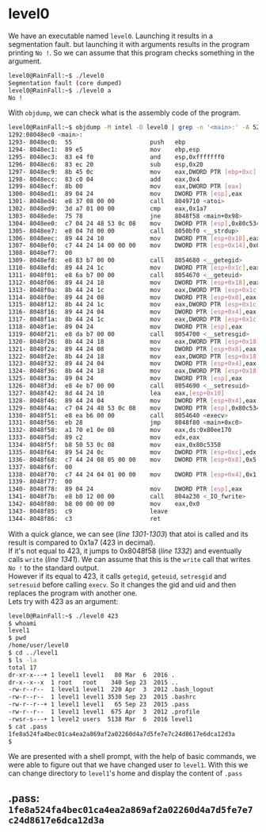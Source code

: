 # level0

We have an executable named `level0`. Launching it results in a segmentation fault. but launching it with arguments results in the program printing `No !`. So we can assume that this program checks something in the argument.

```bash
level0@RainFall:~$ ./level0 
Segmentation fault (core dumped)
level0@RainFall:~$ ./level0 a
No !
```

With `objdump`, we can check what is the assembly code of the program.


```bash
level0@RainFall:~$ objdump -M intel -D level0 | grep -n '<main>:' -A 52
1292:08048ec0 <main>:
1293- 8048ec0:	55                   	push   ebp
1294- 8048ec1:	89 e5                	mov    ebp,esp
1295- 8048ec3:	83 e4 f0             	and    esp,0xfffffff0
1296- 8048ec6:	83 ec 20             	sub    esp,0x20
1297- 8048ec9:	8b 45 0c             	mov    eax,DWORD PTR [ebp+0xc]
1298- 8048ecc:	83 c0 04             	add    eax,0x4
1299- 8048ecf:	8b 00                	mov    eax,DWORD PTR [eax]
1300- 8048ed1:	89 04 24             	mov    DWORD PTR [esp],eax
1301- 8048ed4:	e8 37 08 00 00       	call   8049710 <atoi>
1302- 8048ed9:	3d a7 01 00 00       	cmp    eax,0x1a7
1303- 8048ede:	75 78                	jne    8048f58 <main+0x98>
1304- 8048ee0:	c7 04 24 48 53 0c 08 	mov    DWORD PTR [esp],0x80c5348
1305- 8048ee7:	e8 04 7d 00 00       	call   8050bf0 <__strdup>
1306- 8048eec:	89 44 24 10          	mov    DWORD PTR [esp+0x10],eax
1307- 8048ef0:	c7 44 24 14 00 00 00 	mov    DWORD PTR [esp+0x14],0x0
1308- 8048ef7:	00 
1309- 8048ef8:	e8 83 b7 00 00       	call   8054680 <__getegid>
1310- 8048efd:	89 44 24 1c          	mov    DWORD PTR [esp+0x1c],eax
1311- 8048f01:	e8 6a b7 00 00       	call   8054670 <__geteuid>
1312- 8048f06:	89 44 24 18          	mov    DWORD PTR [esp+0x18],eax
1313- 8048f0a:	8b 44 24 1c          	mov    eax,DWORD PTR [esp+0x1c]
1314- 8048f0e:	89 44 24 08          	mov    DWORD PTR [esp+0x8],eax
1315- 8048f12:	8b 44 24 1c          	mov    eax,DWORD PTR [esp+0x1c]
1316- 8048f16:	89 44 24 04          	mov    DWORD PTR [esp+0x4],eax
1317- 8048f1a:	8b 44 24 1c          	mov    eax,DWORD PTR [esp+0x1c]
1318- 8048f1e:	89 04 24             	mov    DWORD PTR [esp],eax
1319- 8048f21:	e8 da b7 00 00       	call   8054700 <__setresgid>
1320- 8048f26:	8b 44 24 18          	mov    eax,DWORD PTR [esp+0x18]
1321- 8048f2a:	89 44 24 08          	mov    DWORD PTR [esp+0x8],eax
1322- 8048f2e:	8b 44 24 18          	mov    eax,DWORD PTR [esp+0x18]
1323- 8048f32:	89 44 24 04          	mov    DWORD PTR [esp+0x4],eax
1324- 8048f36:	8b 44 24 18          	mov    eax,DWORD PTR [esp+0x18]
1325- 8048f3a:	89 04 24             	mov    DWORD PTR [esp],eax
1326- 8048f3d:	e8 4e b7 00 00       	call   8054690 <__setresuid>
1327- 8048f42:	8d 44 24 10          	lea    eax,[esp+0x10]
1328- 8048f46:	89 44 24 04          	mov    DWORD PTR [esp+0x4],eax
1329- 8048f4a:	c7 04 24 48 53 0c 08 	mov    DWORD PTR [esp],0x80c5348
1330- 8048f51:	e8 ea b6 00 00       	call   8054640 <execv>
1331- 8048f56:	eb 28                	jmp    8048f80 <main+0xc0>
1332- 8048f58:	a1 70 e1 0e 08       	mov    eax,ds:0x80ee170
1333- 8048f5d:	89 c2                	mov    edx,eax
1334- 8048f5f:	b8 50 53 0c 08       	mov    eax,0x80c5350
1335- 8048f64:	89 54 24 0c          	mov    DWORD PTR [esp+0xc],edx
1336- 8048f68:	c7 44 24 08 05 00 00 	mov    DWORD PTR [esp+0x8],0x5
1337- 8048f6f:	00 
1338- 8048f70:	c7 44 24 04 01 00 00 	mov    DWORD PTR [esp+0x4],0x1
1339- 8048f77:	00 
1340- 8048f78:	89 04 24             	mov    DWORD PTR [esp],eax
1341- 8048f7b:	e8 b0 12 00 00       	call   804a230 <_IO_fwrite>
1342- 8048f80:	b8 00 00 00 00       	mov    eax,0x0
1343- 8048f85:	c9                   	leave  
1344- 8048f86:	c3                   	ret
```

With a quick glance, we can see (_line 1301-1303_) that atoi is called and its result is compared to 0x1a7 (423 in decimal). <br />
If it's not equal to 423, it jumps to 0x8048f58 (_line 1332_) and eventually calls `write` (_line 1341_). We can assume that this is the `write` call that writes `No !` to the standard output. <br />
However if its equal to 423, it calls `getegid`, `geteuid`, `setresgid` and `setresuid` before calling `execv`. So it changes the gid and uid and then replaces the program with another one. <br />
Lets try with 423 as an argument:

```sh
level0@RainFall:~$ ./level0 423
$ whoami
level1
$ pwd
/home/user/level0
$ cd ../level1
$ ls -la
total 17
dr-xr-x---+ 1 level1 level1   80 Mar  6  2016 .
dr-x--x--x  1 root   root    340 Sep 23  2015 ..
-rw-r--r--  1 level1 level1  220 Apr  3  2012 .bash_logout
-rw-r--r--  1 level1 level1 3530 Sep 23  2015 .bashrc
-rw-r--r--+ 1 level1 level1   65 Sep 23  2015 .pass
-rw-r--r--  1 level1 level1  675 Apr  3  2012 .profile
-rwsr-s---+ 1 level2 users  5138 Mar  6  2016 level1
$ cat .pass
1fe8a524fa4bec01ca4ea2a869af2a02260d4a7d5fe7e7c24d8617e6dca12d3a
$ 
```

We are presented with a shell prompt, with the help of basic commands, we were able to figure out that we have changed user to `level1`. With this we can change directory to `level1`'s home and display the content of `.pass`

## .pass: `1fe8a524fa4bec01ca4ea2a869af2a02260d4a7d5fe7e7c24d8617e6dca12d3a`